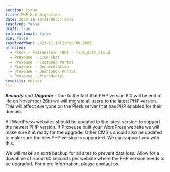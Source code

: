 ```yaml
---
section: issue
title: PHP 8.0 migration
date: 2023-11-19T21:00:57.577Z
resolved: false
draft: true
informational: false
pin: false
resolvedWhen: 2023-11-18T23:00:00.000Z
affected:
  - Plesk - Falkenstein (DE) - fsn1_dc14_cloud
  - Proxeuse - Live Chat
  - Proxeuse - Customer Portal
  - Proxeuse - Documentation
  - Proxeuse - Downloads Portal
  - Proxeuse - Pterodactyl
severity: notice
---
```

***Security*** *and* ***Upgrade*** - Due to the fact that PHP version 8.0 will be end of life on November 26th we will migrate all users to the latest PHP version. This will affect everyone on the Plesk server that has PHP enabled for their domain.

All WordPress websites should be updated to the latest version to support the newest PHP version. If Proxeuse built your WordPress website we will make sure it is ready for the upgrade. Other CMS's should also be updated to make sure the new PHP version is supported. We can support you with this.

We will make an extra backup for all sites to prevent data loss. Allow for a downtime of about 60 seconds per website where the PHP version needs to be upgraded. For more information, please contact us.